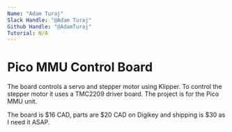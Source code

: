 ```yaml
---
Name: "Adam Turaj"
Slack Handle: "@Adam Turaj"
Github Handle: "@AdamTuraj"
Tutorial: N/A
---
```


# Pico MMU Control Board

<!-- Describe your board in 2-3 sentences. What are you making? What will it do? -->

The board controls a servo and stepper motor using Klipper. To control the stepper motor it uses a TMC2209 driver board. The project is for the Pico MMU unit.

<!-- How much is it going to cost? -->

The board is $16 CAD, parts are $20 CAD on Digikey and shipping is $30 as I need it ASAP.

<!-- Tell us a little bit about your design process. What were some challenges? What helped? ***Totally optional*** -->
